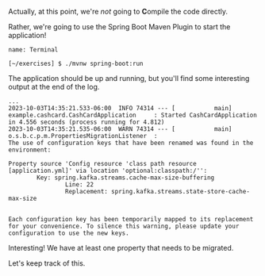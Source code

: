 Actually, at this point, we're _not_ going to **C**ompile the code directly.

Rather, we're going to use the Spring Boot Maven Plugin to start the application!

```dashboard:open-dashboard
name: Terminal
```

```shell
[~/exercises] $ ./mvnw spring-boot:run
```

The application should be up and running, but you'll find some interesting output at the end of the log.

```shell
...
2023-10-03T14:35:21.533-06:00  INFO 74314 --- [           main] example.cashcard.CashCardApplication     : Started CashCardApplication in 4.556 seconds (process running for 4.812)
2023-10-03T14:35:21.535-06:00  WARN 74314 --- [           main] o.s.b.c.p.m.PropertiesMigrationListener  :
The use of configuration keys that have been renamed was found in the environment:

Property source 'Config resource 'class path resource [application.yml]' via location 'optional:classpath:/'':
        Key: spring.kafka.streams.cache-max-size-buffering
                Line: 22
                Replacement: spring.kafka.streams.state-store-cache-max-size


Each configuration key has been temporarily mapped to its replacement for your convenience. To silence this warning, please update your configuration to use the new keys.
```

Interesting! We have at least one property that needs to be migrated.

Let's keep track of this.

